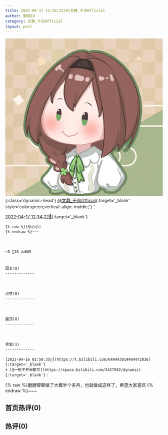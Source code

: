 ```yaml
---
title: 2022-04-17 12:34:22(0)文静_千鸟Official
author: 御坂IO
category: 文静_千鸟Official
layout: post
---
```


![img](/images/ac7482ed1b9a7f203dc68c0c4a77c488a27b108a.jpg){:class='dynamic-head'}
[@文静_千鸟Official](https://space.bilibili.com/667526012/dynamic){:target='_blank' style='color:green;vertical-align: middle;'}：

[2022-04-17 12:34:22🔗](https://t.bilibili.com/649964539383644208){:target='_blank'}

~~~
{% raw %}[给心心]
{% endraw %}~~~



↪️0 💬18 👍605


回复(0)
-------------



点赞(0)
-------------



置顶(0)
-------------



转发(1)
-------------

[2022-04-16 02:50:35🔗](https://t.bilibili.com/649443014404472836){:target='_blank'}
+ [@一枪不开米歇尔](https://space.bilibili.com/3427592/dynamic){:target='_blank'}：
~~~
{% raw %}磨磨唧唧做了大概半个多月，也就做成这样了，希望大家喜欢
{% endraw %}~~~






首页热评(0)
-------------



热评(0)
-------------



